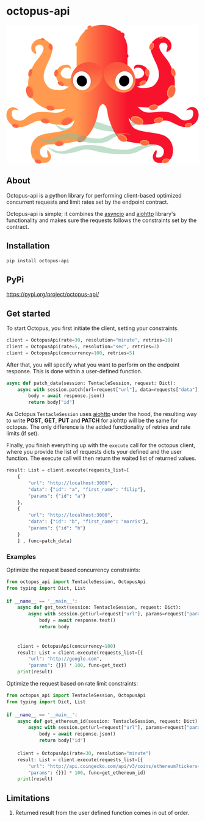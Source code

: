# octopus-api
![octopus_icon](https://github.com/FilipByren/octopus-api/blob/main/image.png?raw=true)
## About
Octopus-api is a python library for performing client-based optimized concurrent requests and limit rates set by the endpoint contract.

Octopus-api is simple; it combines the [asyncio](https://docs.python.org/3/library/asyncio.html) and [aiohttp](https://docs.aiohttp.org/en/stable/) library's functionality and makes sure the requests follows the constraints set by the contract.

## Installation
`pip install octopus-api`

## PyPi
https://pypi.org/project/octopus-api/


## Get started
To start Octopus, you first initiate the client, setting your constraints. 
```python
client = OctopusApi(rate=30, resolution="minute", retries=10)
client = OctopusApi(rate=5, resolution="sec", retries=3)
client = OctopusApi(concurrency=100, retries=5)
```
After that, you will specify what you want to perform on the endpoint response. This is done within a user-defined function.
```python
async def patch_data(session: TentacleSession, request: Dict):
    async with session.patch(url=request["url"], data=requests["data"], params=request["params"]) as response:
        body = await response.json()
        return body["id"]
```

As Octopus `TentacleSession` uses [aiohttp](https://docs.aiohttp.org/en/stable/) under the hood, the resulting  way to write 
**POST**, **GET**, **PUT** and **PATCH** for aiohttp will be the same for octopus. The only difference is the added functionality of 
retries and rate limits (if set).

Finally, you finish everything up with the `execute` call for the octopus client, where you provide the list of requests dicts your defined and the user function. The execute call will then return the waited list of returned values.

```python
result: List = client.execute(requests_list=[
    {
        "url": "http://localhost:3000",
        "data": {"id": "a", "first_name": "filip"},
        "params": {"id": "a"}
    },
    {
        "url": "http://localhost:3000",
        "data": {"id": "b", "first_name": "morris"},
        "params": {"id": "b"} 
    }
    ] , func=patch_data)
```


### Examples

Optimize the request based concurrency constraints:
```python
from octopus_api import TentacleSession, OctopusApi
from typing import Dict, List

if __name__ == '__main__':
    async def get_text(session: TentacleSession, request: Dict):
        async with session.get(url=request["url"], params=request["params"]) as response:
            body = await response.text()
            return body


    client = OctopusApi(concurrency=100)
    result: List = client.execute(requests_list=[{
        "url": "http://google.com",
        "params": {}}] * 100, func=get_text)
    print(result)

```
Optimize the request based on rate limit constraints:
```python
from octopus_api import TentacleSession, OctopusApi
from typing import Dict, List

if __name__ == '__main__':
    async def get_ethereum_id(session: TentacleSession, request: Dict):
        async with session.get(url=request["url"], params=request["params"]) as response:
            body = await response.json()
            return body["id"]

    client = OctopusApi(rate=30, resolution="minute")
    result: List = client.execute(requests_list=[{
        "url": "http://api.coingecko.com/api/v3/coins/ethereum?tickers=false&localization=false&market_data=false",
        "params": {}}] * 100, func=get_ethereum_id)
    print(result)

```

## Limitations
1. Returned result from the user defined function comes in out of order.
